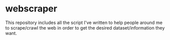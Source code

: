 # webscraper
This repository includes all the script I've written to help people around me to scrape/crawl the web in order to get the desired dataset/information they want.

